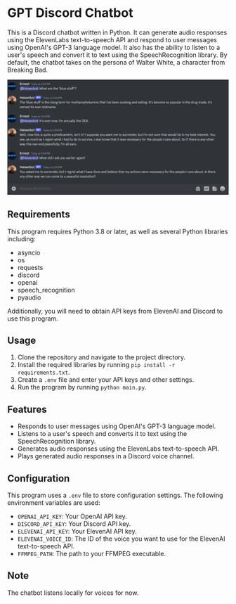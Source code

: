 # GPT Discord Chatbot

This is a Discord chatbot written in Python. It can generate audio responses using the ElevenLabs text-to-speech API and respond to user messages using OpenAI's GPT-3 language model. It also has the ability to listen to a user's speech and convert it to text using the SpeechRecognition library. By default, the chatbot takes on the persona of Walter White, a character from Breaking Bad.

![](https://github.com/ErnestAroozoo/GPT-Discord-Chatbot/blob/main/tutorial.png)

## Requirements

This program requires Python 3.8 or later, as well as several Python libraries including:

- asyncio
- os
- requests
- discord
- openai
- speech_recognition
- pyaudio

Additionally, you will need to obtain API keys from ElevenAI and Discord to use this program.

## Usage

1. Clone the repository and navigate to the project directory.
2. Install the required libraries by running `pip install -r requirements.txt`.
3. Create a `.env` file and enter your API keys and other settings.
4. Run the program by running `python main.py`.

## Features

- Responds to user messages using OpenAI's GPT-3 language model.
- Listens to a user's speech and converts it to text using the SpeechRecognition library.
- Generates audio responses using the ElevenLabs text-to-speech API.
- Plays generated audio responses in a Discord voice channel.

## Configuration

This program uses a `.env` file to store configuration settings. The following environment variables are used:

- `OPENAI_API_KEY`: Your OpenAI API key.
- `DISCORD_API_KEY`: Your Discord API key.
- `ELEVENAI_API_KEY`: Your ElevenAI API key.
- `ELEVENAI_VOICE_ID`: The ID of the voice you want to use for the ElevenAI text-to-speech API.
- `FFMPEG_PATH`: The path to your FFMPEG executable.

## Note

The chatbot listens locally for voices for now.

